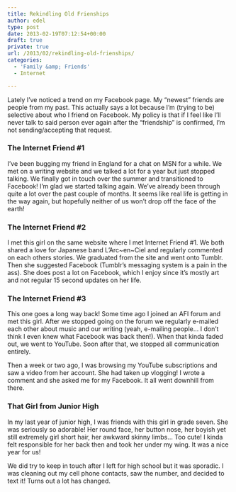 ```yaml
---
title: Rekindling Old Frienships
author: edel
type: post
date: 2013-02-19T07:12:54+00:00
draft: true
private: true
url: /2013/02/rekindling-old-frienships/
categories:
  - 'Family &amp; Friends'
  - Internet

---
```

Lately I&#8217;ve noticed a trend on my Facebook page. My &#8220;newest&#8221; friends are people from my past. This actually says a lot because I&#8217;m (trying to be) selective about who I friend on Facebook. My policy is that if I feel like I&#8217;ll never talk to said person ever again after the &#8220;friendship&#8221; is confirmed, I&#8217;m not sending/accepting that request.

### The Internet Friend #1

I&#8217;ve been bugging my friend in England for a chat on MSN for a while. We met on a writing website and we talked a lot for a year but just stopped talking. We finally got in touch over the summer and transitioned to Facebook! I&#8217;m glad we started talking again. We&#8217;ve already been through quite a lot over the past couple of months. It seems like real life is getting in the way again, but hopefully neither of us won&#8217;t drop off the face of the earth!

### The Internet Friend #2

I met this girl on the same website where I met Internet Friend #1. We both shared a love for Japanese band L&#8217;Arc~en~Ciel and regularly commented on each others stories. We graduated from the site and went onto Tumblr. Then she suggested Facebook (Tumblr&#8217;s messaging system is a pain in the ass). She does post a lot on Facebook, which I enjoy since it&#8217;s mostly art and not regular 15 second updates on her life.

### The Internet Friend #3

This one goes a long way back! Some time ago I joined an AFI forum and met this girl. After we stopped going on the forum we regularly e-mailed each other about music and our writing (yeah, e-mailing people&#8230; I don&#8217;t think I even knew what Facebook was back then!). When that kinda faded out, we went to YouTube. Soon after that, we stopped all communication entirely.

Then a week or two ago, I was browsing my YouTube subscriptions and saw a video from her account. She had taken up vlogging! I wrote a comment and she asked me for my Facebook. It all went downhill from there.

### That Girl from Junior High

In my last year of junior high, I was friends with this girl in grade seven. She was seriously so adorable! Her round face, her button nose, her boyish yet still extremely girl short hair, her awkward skinny limbs&#8230; Too cute! I kinda felt responsible for her back then and took her under my wing. It was a nice year for us!

We did try to keep in touch after I left for high school but it was sporadic. I was cleaning out my cell phone contacts, saw the number, and decided to text it! Turns out a lot has changed.

<ol class="footnote">
</ol>